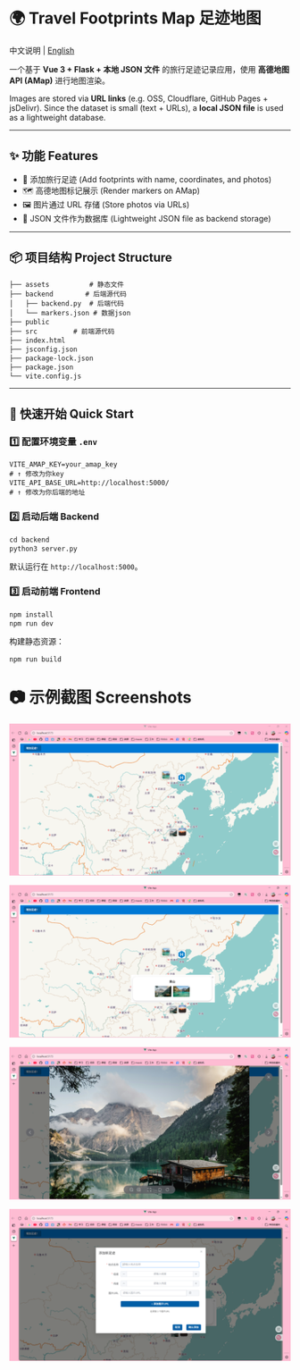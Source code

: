 # 🌍 Travel Footprints Map 足迹地图

中文说明 | [English](./README.en.md)

一个基于 **Vue 3 + Flask + 本地 JSON 文件** 的旅行足迹记录应用，使用 **高德地图 API (AMap)** 进行地图渲染。

Images are stored via **URL links** (e.g. OSS, Cloudflare, GitHub Pages + jsDelivr).
 Since the dataset is small (text + URLs), a **local JSON file** is used as a lightweight database.

------

## ✨ 功能 Features

- 📍 添加旅行足迹 (Add footprints with name, coordinates, and photos)
- 🗺️ 高德地图标记展示 (Render markers on AMap)
- 🖼️ 图片通过 URL 存储 (Store photos via URLs)
- 💾 JSON 文件作为数据库 (Lightweight JSON file as backend storage)

------

## 📦 项目结构 Project Structure

```
├── assets          # 静态文件
├── backend 	   # 后端源代码
│   ├── backend.py  # 后端代码
│   └── markers.json # 数据json
├── public			
├── src			# 前端源代码
├── index.html
├── jsconfig.json
├── package-lock.json
├── package.json
└── vite.config.js
```

------

## 🚀 快速开始 Quick Start

### 1️⃣ 配置环境变量 `.env`

```
VITE_AMAP_KEY=your_amap_key
# ↑ 修改为你key
VITE_API_BASE_URL=http://localhost:5000/
# ↑ 修改为你后端的地址
```

### 2️⃣ 启动后端 Backend

```
cd backend
python3 server.py
```

默认运行在 `http://localhost:5000`。

### 3️⃣ 启动前端 Frontend

```
npm install
npm run dev
```

构建静态资源：

```
npm run build
```

# 📷 示例截图 Screenshots

![image-20250830011233852](./assets/readmeImages/image-20250830011233852.png)

![image-20250830011259609](./assets/readmeImages/image-20250830011259609.png)

![image-20250830011310020](./assets/readmeImages/image-20250830011310020.png)



![image-20250830011331507](./assets/readmeImages/image-20250830011331507.png)

# 
